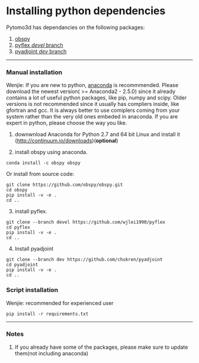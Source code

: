 # Installing python dependencies

Pytomo3d has dependancies on the following packages:

1. [obspy](https://github.com/obspy/obspy)
2. [pyflex *devel* branch](https://github.com/wjlei1990/pyflex)
3. [pyadjoint *dev* branch](https://github.com/chukren/pyadjoint)

---

### Manual installation

Wenjie: If you are new to python, [anaconda](https://www.continuum.io/downloads) is recommmended. Please download the newest version( >= Anaconda2 - 2.5.0) since it already contains a lot of useful python packages, like pip, numpy and scipy.  Older versions is not recommended since it usually has compliers inside, like gfortran and gcc. It is always better to use comiplers coming from your system rather than the very old ones embeded in anaconda. If you are expert in python, please choose the way you like.

1. downwnload Anaconda for Python 2.7 and 64 bit Linux and install it (http://continuum.io/downloads)(**optional**)

2. install obspy using anaconda.
```
conda install -c obspy obspy
```

Or install from source code:
```
git clone https://github.com/obspy/obspy.git
cd obspy
pip install -v -e .
cd ..
```

3. install pyflex.
```
git clone --branch devel https://github.com/wjlei1990/pyflex 
cd pyflex
pip install -v -e .
cd ..
```

4. Install pyadjoint
```
git clone --branch dev https://github.com/chukren/pyadjoint 
cd pyadjoint
pip install -v -e .
cd ..
```

### Script installation

Wenjie: recommended for experienced user

```
pip install -r requirements.txt
```

---

### Notes
1. If you already have some of the packages, please make sure to update them(not including anaconda)
